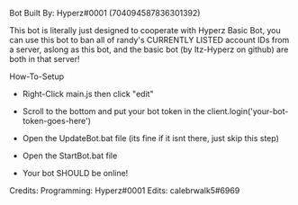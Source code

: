 Bot Built By: Hyperz#0001 (704094587836301392)


This bot is literally just designed to cooperate with Hyperz Basic Bot, you can use this
bot to ban all of randy's CURRENTLY LISTED account IDs from a server, aslong as this bot, and the
basic bot (by Itz-Hyperz on github) are both in that server!

How-To-Setup

- Right-Click main.js then click "edit"

- Scroll to the bottom and put your bot token in the client.login('your-bot-token-goes-here')

- Open the UpdateBot.bat file (its fine if it isnt there, just skip this step)

- Open the StartBot.bat file


- Your bot SHOULD be online!


Credits:
Programming: Hyperz#0001
Edits: calebrwalk5#6969
